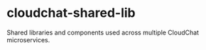 # cloudchat-shared-lib
Shared libraries and components used across multiple CloudChat microservices.
